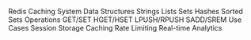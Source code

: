 
Redis Caching System
Data Structures
Strings
Lists
Sets
Hashes
Sorted Sets
Operations
GET/SET
HGET/HSET
LPUSH/RPUSH
SADD/SREM
Use Cases
Session Storage
Caching
Rate Limiting
Real-time Analytics
